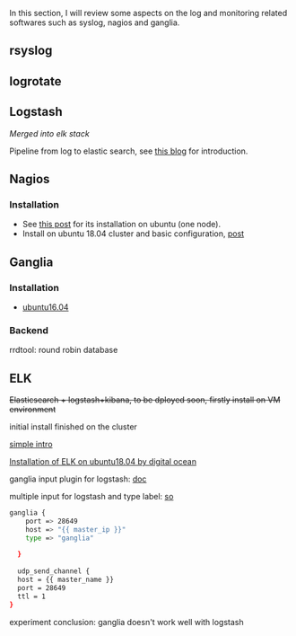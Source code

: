 In this section, I will review some aspects on the log and monitoring related softwares such as syslog, nagios and ganglia.

## rsyslog

## logrotate

## Logstash

*Merged into elk stack*

Pipeline from log to elastic search, see [this blog](https://www.cnblogs.com/yincheng/p/logstash.html) for introduction.

## Nagios

### Installation

* See [this post](https://websiteforstudents.com/install-nagios-server-on-ubuntu-16-04-17-10-18-04-lts-server/) for its installation on ubuntu (one node).
* Install on ubuntu 18.04 cluster and basic configuration, [post](https://help.ubuntu.com/lts/serverguide/nagios.html.en)

## Ganglia

### Installation

* [ubuntu16.04](https://hostpresto.com/community/tutorials/how-to-install-and-configure-ganglia-monitor-on-ubuntu-16-04/)

### Backend

rrdtool: round robin database

## ELK

~~Elasticsearch + logstash+kibana, to be dployed soon, firstly install on VM environment~~

initial install finished on the cluster

[simple intro](https://www.ibm.com/developerworks/cn/opensource/os-cn-elk/index.html)

[Installation of ELK on ubuntu18.04 by digital ocean](https://www.digitalocean.com/community/tutorials/how-to-install-elasticsearch-logstash-and-kibana-elastic-stack-on-ubuntu-18-04)

ganglia input plugin for logstash: [doc](https://www.elastic.co/guide/en/logstash/current/plugins-inputs-ganglia.html)

multiple input for logstash and type label: [so](https://stackoverflow.com/questions/18330541/how-to-handle-multiple-heterogeneous-inputs-with-logstash)

```bash
ganglia {
    port => 28649
    host => "{{ master_ip }}"
    type => "ganglia"
    
  }
  
  udp_send_channel {
  host = {{ master_name }}
  port = 28649
  ttl = 1
}
```

experiment conclusion: ganglia doesn't work well with logstash
